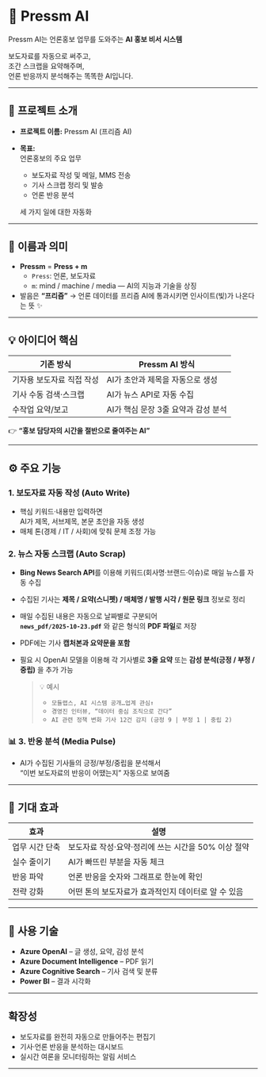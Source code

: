 # 📰 Pressm AI

Pressm AI는 언론홍보 업무를 도와주는 **AI 홍보 비서 시스템**

보도자료를 자동으로 써주고,  
조간 스크랩을 요약해주며,  
언론 반응까지 분석해주는 똑똑한 AI입니다.

---

## 📌 프로젝트 소개

- **프로젝트 이름:** Pressm AI (프리즘 AI)
- **목표:**  
  언론홍보의 주요 업무

  - 보도자료 작성 및 메일, MMS 전송
  - 기사 스크랩 정리 및 발송
  - 언론 반응 분석

  세 가지 일에 대한 자동화

---

## 🎨 이름과 의미

- **Pressm** = **Press + m**
  - `Press`: 언론, 보도자료
  - `m`: mind / machine / media — AI의 지능과 기술을 상징
- 발음은 **“프리즘”**
  → 언론 데이터를 프리즘 AI에 통과시키면 인사이트(빛)가 나온다는 뜻 ✨

---

## 💡 아이디어 핵심

| 기존 방식                 | Pressm AI 방식                      |
| ------------------------- | ----------------------------------- |
| 기자용 보도자료 직접 작성 | AI가 초안과 제목을 자동으로 생성    |
| 기사 수동 검색·스크랩     | AI가 뉴스 API로 자동 수집           |
| 수작업 요약/보고          | AI가 핵심 문장 3줄 요약과 감성 분석 |

👉 **“홍보 담당자의 시간을 절반으로 줄여주는 AI”**

---

## ⚙️ 주요 기능

### 1. 보도자료 자동 작성 (Auto Write)

- 핵심 키워드·내용만 입력하면  
  AI가 제목, 서브제목, 본문 초안을 자동 생성
- 매체 톤(경제 / IT / 사회)에 맞춰 문체 조정 가능

### 2. 뉴스 자동 스크랩 (Auto Scrap)

- **Bing News Search API**를 이용해 키워드(회사명·브랜드·이슈)로 매일 뉴스를 자동 수집
- 수집된 기사는 **제목 / 요약(스니펫) / 매체명 / 발행 시각 / 원문 링크** 정보로 정리
- 매일 수집된 내용은 자동으로 날짜별로 구분되어  
  **`news_pdf/2025-10-23.pdf`** 와 같은 형식의 **PDF 파일**로 저장
- PDF에는 기사 **캡처본과 요약문을 포함**
- 필요 시 OpenAI 모델을 이용해 각 기사별로 **3줄 요약** 또는 **감성 분석(긍정 / 부정 / 중립)** 을 추가 가능

  > 💡 예시
  >
  > - `모듈랩스, AI 시스템 공개…업계 관심↑`
  > - `경영진 인터뷰, “데이터 중심 조직으로 간다”`
  > - `AI 관련 정책 변화 기사 12건 감지 (긍정 9 | 부정 1 | 중립 2)`

### 📊 3. 반응 분석 (Media Pulse)

- AI가 수집된 기사들의 긍정/부정/중립을 분석해서  
  “이번 보도자료의 반응이 어땠는지” 자동으로 보여줌

---

## 🧠 기대 효과

| 효과           | 설명                                                |
| -------------- | --------------------------------------------------- |
| 업무 시간 단축 | 보도자료 작성·요약·정리에 쓰는 시간을 50% 이상 절약 |
| 실수 줄이기    | AI가 빠뜨린 부분을 자동 체크                        |
| 반응 파악      | 언론 반응을 숫자와 그래프로 한눈에 확인             |
| 전략 강화      | 어떤 톤의 보도자료가 효과적인지 데이터로 알 수 있음 |

---

## 🔧 사용 기술

- **Azure OpenAI** – 글 생성, 요약, 감성 분석
- **Azure Document Intelligence** – PDF 읽기
- **Azure Cognitive Search** – 기사 검색 및 분류
- **Power BI** – 결과 시각화

---

## 확장성

- 보도자료를 완전히 자동으로 만들어주는 편집기
- 기사·언론 반응을 분석하는 대시보드
- 실시간 여론을 모니터링하는 알림 서비스

---

